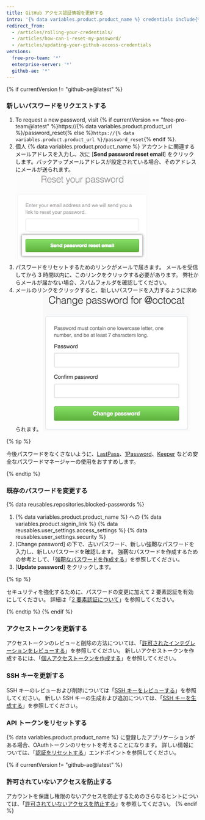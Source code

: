 ```yaml
---
title: GitHub アクセス認証情報を更新する
intro: '{% data variables.product.product_name %} credentials include{% if currentVersion != "github-ae@latest" %} not only your password, but also{% endif %} the access tokens, SSH keys, and application API tokens you use to communicate with {% data variables.product.product_name %}. 必要があれば、すべてのアクセス認証情報をリセットできます。'
redirect_from:
  - /articles/rolling-your-credentials/
  - /articles/how-can-i-reset-my-password/
  - /articles/updating-your-github-access-credentials
versions:
  free-pro-team: '*'
  enterprise-server: '*'
  github-ae: '*'
---
```


{% if currentVersion != "github-ae@latest" %}
### 新しいパスワードをリクエストする

1. To request a new password, visit {% if currentVersion == "free-pro-team@latest" %}https://{% data variables.product.product_url %}/password_reset{% else %}`https://{% data variables.product.product_url %}/password_reset`{% endif %}.
2. 個人 {% data variables.product.product_name %} アカウントに関連するメールアドレスを入力し、次に [**Send password reset email**] をクリックします。バックアップメールアドレスが設定されている場合、そのアドレスにメールが送られます。 ![パスワードリセットのメールリクエストダイアログ](/assets/images/help/settings/password-recovery-email-request.png)
3. パスワードをリセットするためのリンクがメールで届きます。 メールを受信してから 3 時間以内に、このリンクをクリックする必要があります。 弊社からメールが届かない場合、スパムフォルダを確認してください。
4. メールのリンクをクリックすると、新しいパスワードを入力するように求められます。 ![パスワードリカバリボックス](/assets/images/help/settings/password_recovery_page.png)

{% tip %}

今後パスワードをなくさないように、[LastPass](https://lastpass.com/)、[1Password](https://1password.com/)、[Keeper](https://keepersecurity.com/) などの安全なパスワードマネージャーの使用をおすすめします。

{% endtip %}

### 既存のパスワードを変更する

{% data reusables.repositories.blocked-passwords %}

1. {% data variables.product.product_name %} への {% data variables.product.signin_link %}
{% data reusables.user_settings.access_settings %}
{% data reusables.user_settings.security %}
4. [Change password] の下で、古いパスワード、新しい強靭なパスワードを入力し、新しいパスワードを確認します。 強靭なパスワードを作成するための参考として、「[強靭なパスワードを作成する](/articles/creating-a-strong-password)」を参照してください。
5. [**Update password**] をクリックします。

{% tip %}

セキュリティを強化するために、パスワードの変更に加えて 2 要素認証を有効にしてください。 詳細は「[2 要素認証について](/articles/about-two-factor-authentication)」を参照してください。

{% endtip %}
{% endif %}
### アクセストークンを更新する

アクセストークンのレビューと削除の方法については、「[許可されたインテグレーションをレビューする](/articles/reviewing-your-authorized-integrations)」を参照してください。 新しいアクセストークンを作成するには、「[個人アクセストークンを作成する](/github/authenticating-to-github/creating-a-personal-access-token)」を参照してください。

### SSH キーを更新する

SSH キーのレビューおよび削除については「[SSH キーをレビューする](/articles/reviewing-your-ssh-keys)」を参照してください。 新しい SSH キーの生成および追加については、「[SSH キーを生成する](/articles/generating-an-ssh-key)」を参照してください。

### API トークンをリセットする

{% data variables.product.product_name %} に登録したアプリケーションがある場合、OAuthトークンのリセットを考えることになります。 詳しい情報については、「[認証をリセットする](/rest/reference/apps#reset-an-authorization)」エンドポイントを参照してください。

{% if currentVersion != "github-ae@latest" %}
### 許可されていないアクセスを防止する

アカウントを保護し権限のないアクセスを防止するためのさらなるヒントについては、「[許可されていないアクセスを防止する](/articles/preventing-unauthorized-access)」を参照してください。
{% endif %}
